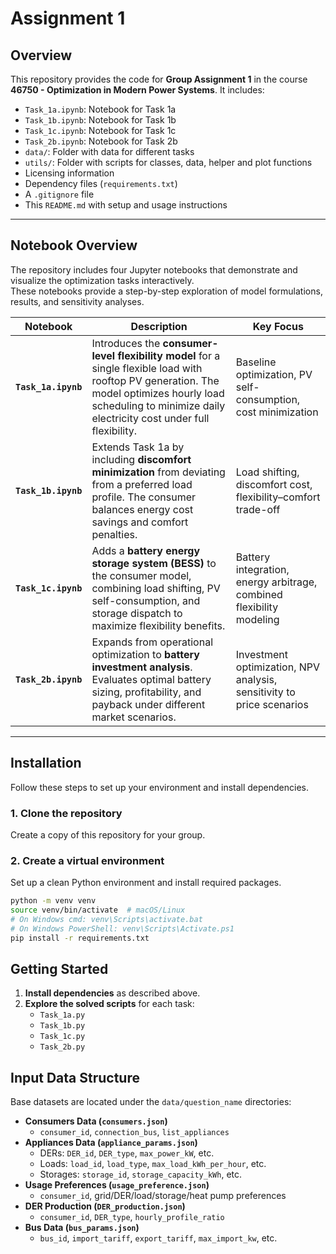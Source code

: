 # Assignment 1

## Overview

This repository provides the code for **Group Assignment 1** in the course **46750 - Optimization in Modern Power Systems**. It includes:

- `Task_1a.ipynb`: Notebook for Task 1a 
- `Task_1b.ipynb`: Notebook for Task 1b
- `Task_1c.ipynb`: Notebook for Task 1c
- `Task_2b.ipynb`: Notebook for Task 2b
- `data/`: Folder with data for different tasks
- `utils/`: Folder with scripts for classes, data, helper and plot functions
- Licensing information
- Dependency files (`requirements.txt`)
- A `.gitignore` file
- This `README.md` with setup and usage instructions

---

## Notebook Overview

The repository includes four Jupyter notebooks that demonstrate and visualize the optimization tasks interactively.  
These notebooks provide a step-by-step exploration of model formulations, results, and sensitivity analyses.

| Notebook | Description | Key Focus |
|-----------|--------------|-----------|
| **`Task_1a.ipynb`** | Introduces the **consumer-level flexibility model** for a single flexible load with rooftop PV generation. The model optimizes hourly load scheduling to minimize daily electricity cost under full flexibility. | Baseline optimization, PV self-consumption, cost minimization |
| **`Task_1b.ipynb`** | Extends Task 1a by including **discomfort minimization** from deviating from a preferred load profile. The consumer balances energy cost savings and comfort penalties. | Load shifting, discomfort cost, flexibility–comfort trade-off |
| **`Task_1c.ipynb`** | Adds a **battery energy storage system (BESS)** to the consumer model, combining load shifting, PV self-consumption, and storage dispatch to maximize flexibility benefits. | Battery integration, energy arbitrage, combined flexibility modeling |
| **`Task_2b.ipynb`** | Expands from operational optimization to **battery investment analysis**. Evaluates optimal battery sizing, profitability, and payback under different market scenarios. | Investment optimization, NPV analysis, sensitivity to price scenarios |

---

## Installation

Follow these steps to set up your environment and install dependencies.

### 1. **Clone the repository**

Create a copy of this repository for your group.

### 2. **Create a virtual environment**

Set up a clean Python environment and install required packages.

```bash
python -m venv venv
source venv/bin/activate  # macOS/Linux
# On Windows cmd: venv\Scripts\activate.bat
# On Windows PowerShell: venv\Scripts\Activate.ps1
pip install -r requirements.txt
```

## Getting Started

1. **Install dependencies** as described above.
2. **Explore the solved scripts** for each task:
    - `Task_1a.py`
    - `Task_1b.py`
    - `Task_1c.py`
    - `Task_2b.py`

## Input Data Structure

Base datasets are located under the `data/question_name` directories:

- **Consumers Data (`consumers.json`)**  
    - `consumer_id`, `connection_bus`, `list_appliances`
- **Appliances Data (`appliance_params.json`)**  
    - DERs: `DER_id`, `DER_type`, `max_power_kW`, etc.
    - Loads: `load_id`, `load_type`, `max_load_kWh_per_hour`, etc.
    - Storages: `storage_id`, `storage_capacity_kWh`, etc.
- **Usage Preferences (`usage_preference.json`)**  
    - `consumer_id`, grid/DER/load/storage/heat pump preferences
- **DER Production (`DER_production.json`)**  
    - `consumer_id`, `DER_type`, `hourly_profile_ratio`
- **Bus Data (`bus_params.json`)**  
    - `bus_id`, `import_tariff`, `export_tariff`, `max_import_kw`, etc.



